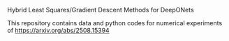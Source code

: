 Hybrid Least Squares/Gradient Descent Methods for DeepONets

This repository contains data and python codes for numerical experiments of https://arxiv.org/abs/2508.15394
